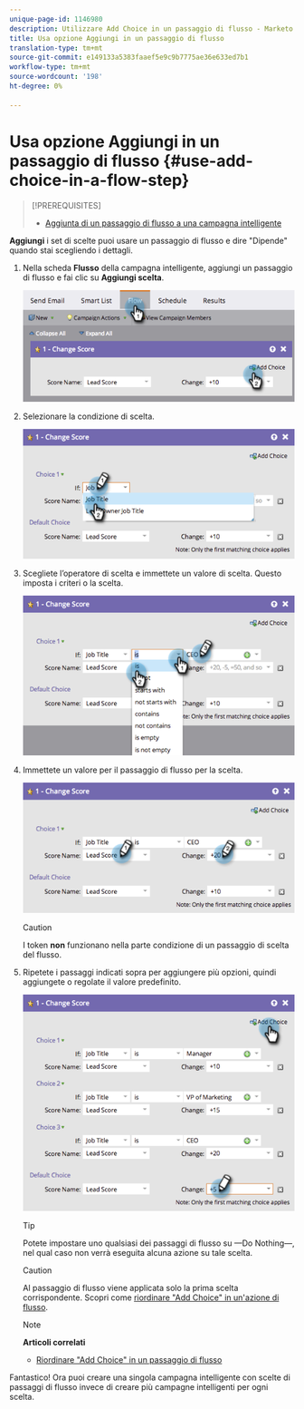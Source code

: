 ```yaml
---
unique-page-id: 1146980
description: Utilizzare Add Choice in un passaggio di flusso - Marketo Docs - Documentazione prodotto
title: Usa opzione Aggiungi in un passaggio di flusso
translation-type: tm+mt
source-git-commit: e149133a5383faaef5e9c9b7775ae36e633ed7b1
workflow-type: tm+mt
source-wordcount: '198'
ht-degree: 0%

---
```



# Usa opzione Aggiungi in un passaggio di flusso {#use-add-choice-in-a-flow-step}

>[!PREREQUISITES]
>
>* [Aggiunta di un passaggio di flusso a una campagna intelligente](add-a-flow-step-to-a-smart-campaign.md)

>



**Aggiungi** i set di scelte puoi usare un passaggio di flusso e dire &quot;Dipende&quot; quando stai scegliendo i dettagli.

1. Nella scheda **Flusso** della campagna intelligente, aggiungi un passaggio di flusso e fai clic su **Aggiungi scelta**.

   ![](assets/image2014-9-22-11-3a58-3a20.png)

1. Selezionare la condizione di scelta.

   ![](assets/image2014-9-22-11-3a58-3a50.png)

1. Scegliete l’operatore di scelta e immettete un valore di scelta. Questo imposta i criteri o la scelta.

   ![](assets/image2014-9-22-11-3a58-3a54.png)

1. Immettete un valore per il passaggio di flusso per la scelta.

   ![](assets/image2014-9-22-11-3a58-3a57.png)

   >[!CAUTION]
   >
   >I token **non** funzionano nella parte condizione di un passaggio di scelta del flusso.

1. Ripetete i passaggi indicati sopra per aggiungere più opzioni, quindi aggiungete o regolate il valore predefinito.

   ![](assets/image2014-9-22-11-3a58-3a59.png)

   >[!TIP]
   >
   >Potete impostare uno qualsiasi dei passaggi di flusso su —Do Nothing—, nel qual caso non verrà eseguita alcuna azione su tale scelta.

   >[!CAUTION]
   >
   >Al passaggio di flusso viene applicata solo la prima scelta corrispondente. Scopri come [riordinare &quot;Add Choice&quot; in un&#39;azione di flusso](reorder-add-choice-in-a-flow-step.md).

   >[!NOTE]
   >
   >**Articoli correlati**
   >
   >    
   >    
   >    * [Riordinare &quot;Add Choice&quot; in un passaggio di flusso](reorder-add-choice-in-a-flow-step.md)


Fantastico! Ora puoi creare una singola campagna intelligente con scelte di passaggi di flusso invece di creare più campagne intelligenti per ogni scelta.